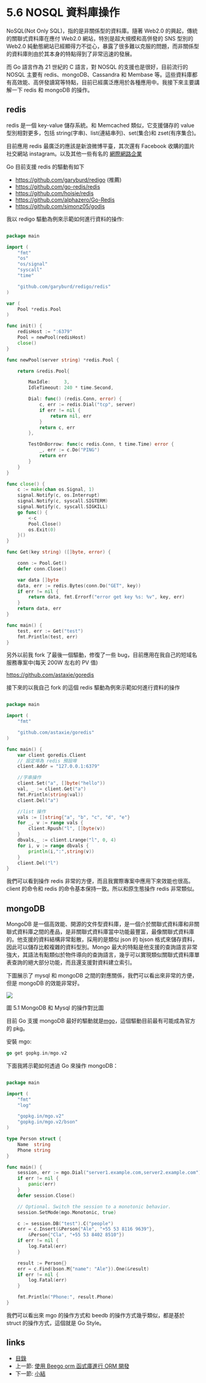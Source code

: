 # 5.6 NOSQL 資料庫操作
NoSQL(Not Only SQL)，指的是非關係型的資料庫。隨著 Web2.0 的興起，傳統的關聯式資料庫在應付 Web2.0 網站，特別是超大規模和高併發的 SNS 型別的 Web2.0 純動態網站已經顯得力不從心，暴露了很多難以克服的問題，而非關係型的資料庫則由於其本身的特點得到了非常迅速的發展。

而 Go 語言作為 21 世紀的 C 語言，對 NOSQL 的支援也是很好，目前流行的 NOSQL 主要有 redis、mongoDB、Cassandra 和 Membase 等。這些資料庫都有高效能、高併發讀寫等特點，目前已經廣泛應用於各種應用中。我接下來主要講解一下 redis 和 mongoDB 的操作。

## redis
redis 是一個 key-value 儲存系統。和 Memcached 類似，它支援儲存的 value 型別相對更多，包括 string(字串)、list(連結串列)、set(集合)和 zset(有序集合)。

目前應用 redis 最廣泛的應該是新浪微博平臺，其次還有 Facebook 收購的圖片社交網站 instagram。以及其他一些有名的 [ 網際網路企業](http://redis.io/topics/whos-using-redis)

Go 目前支援 redis 的驅動有如下
- https://github.com/garyburd/redigo (推薦)
- https://github.com/go-redis/redis
- https://github.com/hoisie/redis
- https://github.com/alphazero/Go-Redis
- https://github.com/simonz05/godis

我以 redigo 驅動為例來示範如何進行資料的操作:
```Go

package main

import (
	"fmt"
	"os"
	"os/signal"
	"syscall"
	"time"

	"github.com/garyburd/redigo/redis"
)

var (
	Pool *redis.Pool
)

func init() {
	redisHost := ":6379"
	Pool = newPool(redisHost)
	close()
}

func newPool(server string) *redis.Pool {

	return &redis.Pool{

		MaxIdle:     3,
		IdleTimeout: 240 * time.Second,

		Dial: func() (redis.Conn, error) {
			c, err := redis.Dial("tcp", server)
			if err != nil {
				return nil, err
			}
			return c, err
		},

		TestOnBorrow: func(c redis.Conn, t time.Time) error {
			_, err := c.Do("PING")
			return err
		}
	}
}

func close() {
	c := make(chan os.Signal, 1)
	signal.Notify(c, os.Interrupt)
	signal.Notify(c, syscall.SIGTERM)
	signal.Notify(c, syscall.SIGKILL)
	go func() {
		<-c
		Pool.Close()
		os.Exit(0)
	}()
}

func Get(key string) ([]byte, error) {

	conn := Pool.Get()
	defer conn.Close()

	var data []byte
	data, err := redis.Bytes(conn.Do("GET", key))
	if err != nil {
		return data, fmt.Errorf("error get key %s: %v", key, err)
	}
	return data, err
}

func main() {
	test, err := Get("test")
	fmt.Println(test, err)
}

```

另外以前我 fork 了最後一個驅動，修復了一些 bug，目前應用在我自己的短域名服務專案中(每天 200W 左右的 PV 值)

https://github.com/astaxie/goredis

接下來的以我自己 fork 的這個 redis 驅動為例來示範如何進行資料的操作
```Go

package main

import (
	"fmt"

	"github.com/astaxie/goredis"
)

func main() {
	var client goredis.Client
	// 設定埠為 redis 預設埠
	client.Addr = "127.0.0.1:6379"

	//字串操作
	client.Set("a", []byte("hello"))
	val, _ := client.Get("a")
	fmt.Println(string(val))
	client.Del("a")

	//list 操作
	vals := []string{"a", "b", "c", "d", "e"}
	for _, v := range vals {
		client.Rpush("l", []byte(v))
	}
	dbvals,_ := client.Lrange("l", 0, 4)
	for i, v := range dbvals {
		println(i,":",string(v))
	}
	client.Del("l")
}

```
我們可以看到操作 redis 非常的方便，而且我實際專案中應用下來效能也很高。client 的命令和 redis 的命令基本保持一致。所以和原生態操作 redis 非常類似。

## mongoDB

MongoDB 是一個高效能、開源的文件型資料庫，是一個介於關聯式資料庫和非關聯式資料庫之間的產品，是非關聯式資料庫當中功能最豐富，最像關聯式資料庫的。他支援的資料結構非常鬆散，採用的是類似 json 的 bjson 格式來儲存資料，因此可以儲存比較複雜的資料型別。Mongo 最大的特點是他支援的查詢語言非常強大，其語法有點類似於物件導向的查詢語言，幾乎可以實現類似關聯式資料庫單表查詢的絕大部分功能，而且還支援對資料建立索引。

下圖展示了 mysql 和 mongoDB 之間的對應關係，我們可以看出來非常的方便，但是 mongoDB 的效能非常好。

![](images/5.6.mongodb.png)

圖 5.1 MongoDB 和 Mysql 的操作對比圖

目前 Go 支援 mongoDB 最好的驅動就是[mgo](http://labix.org/mgo)，這個驅動目前最有可能成為官方的 pkg。

安裝 mgo:

```Go
go get gopkg.in/mgo.v2
```

下面我將示範如何透過 Go 來操作 mongoDB：
```Go

package main

import (
	"fmt"
	"log"

	"gopkg.in/mgo.v2"
	"gopkg.in/mgo.v2/bson"
)

type Person struct {
	Name  string
	Phone string
}

func main() {
	session, err := mgo.Dial("server1.example.com,server2.example.com")
	if err != nil {
		panic(err)
	}
	defer session.Close()

	// Optional. Switch the session to a monotonic behavior.
	session.SetMode(mgo.Monotonic, true)

	c := session.DB("test").C("people")
	err = c.Insert(&Person{"Ale", "+55 53 8116 9639"},
		&Person{"Cla", "+55 53 8402 8510"})
	if err != nil {
		log.Fatal(err)
	}

	result := Person{}
	err = c.Find(bson.M{"name": "Ale"}).One(&result)
	if err != nil {
		log.Fatal(err)
	}

	fmt.Println("Phone:", result.Phone)
}

```
我們可以看出來 mgo 的操作方式和 beedb 的操作方式幾乎類似，都是基於 struct 的操作方式，這個就是 Go Style。



## links
   * [目錄](<preface.md>)
   * 上一節: [使用 Beego orm 函式庫進行 ORM 開發](<05.5.md>)
   * 下一節: [小結](<05.7.md>)
